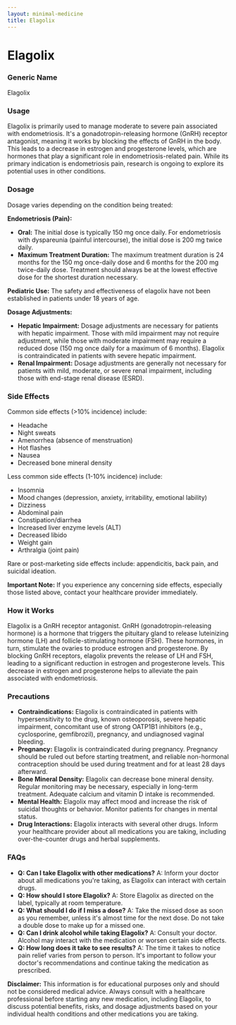 ```yaml
---
layout: minimal-medicine
title: Elagolix
---
```


# Elagolix
### Generic Name
Elagolix

### Usage
Elagolix is primarily used to manage moderate to severe pain associated with endometriosis.  It's a gonadotropin-releasing hormone (GnRH) receptor antagonist, meaning it works by blocking the effects of GnRH in the body.  This leads to a decrease in estrogen and progesterone levels, which are hormones that play a significant role in endometriosis-related pain. While its primary indication is endometriosis pain, research is ongoing to explore its potential uses in other conditions.

### Dosage
Dosage varies depending on the condition being treated:

**Endometriosis (Pain):**

* **Oral:** The initial dose is typically 150 mg once daily.  For endometriosis with dyspareunia (painful intercourse), the initial dose is 200 mg twice daily.  
* **Maximum Treatment Duration:**  The maximum treatment duration is 24 months for the 150 mg once-daily dose and 6 months for the 200 mg twice-daily dose.  Treatment should always be at the lowest effective dose for the shortest duration necessary.


**Pediatric Use:** The safety and effectiveness of elagolix have not been established in patients under 18 years of age.

**Dosage Adjustments:**

* **Hepatic Impairment:**  Dosage adjustments are necessary for patients with hepatic impairment.  Those with mild impairment may not require adjustment, while those with moderate impairment may require a reduced dose (150 mg once daily for a maximum of 6 months).  Elagolix is contraindicated in patients with severe hepatic impairment.
* **Renal Impairment:**  Dosage adjustments are generally not necessary for patients with mild, moderate, or severe renal impairment, including those with end-stage renal disease (ESRD).


### Side Effects
Common side effects (>10% incidence) include:

* Headache
* Night sweats
* Amenorrhea (absence of menstruation)
* Hot flashes
* Nausea
* Decreased bone mineral density


Less common side effects (1-10% incidence) include:

* Insomnia
* Mood changes (depression, anxiety, irritability, emotional lability)
* Dizziness
* Abdominal pain
* Constipation/diarrhea
* Increased liver enzyme levels (ALT)
* Decreased libido
* Weight gain
* Arthralgia (joint pain)

Rare or post-marketing side effects include:  appendicitis, back pain, and suicidal ideation.

**Important Note:** If you experience any concerning side effects, especially those listed above, contact your healthcare provider immediately.

### How it Works
Elagolix is a GnRH receptor antagonist.  GnRH (gonadotropin-releasing hormone) is a hormone that triggers the pituitary gland to release luteinizing hormone (LH) and follicle-stimulating hormone (FSH).  These hormones, in turn, stimulate the ovaries to produce estrogen and progesterone.  By blocking GnRH receptors, elagolix prevents the release of LH and FSH, leading to a significant reduction in estrogen and progesterone levels. This decrease in estrogen and progesterone helps to alleviate the pain associated with endometriosis.

### Precautions
* **Contraindications:** Elagolix is contraindicated in patients with hypersensitivity to the drug, known osteoporosis, severe hepatic impairment, concomitant use of strong OATP1B1 inhibitors (e.g., cyclosporine, gemfibrozil), pregnancy, and undiagnosed vaginal bleeding.
* **Pregnancy:**  Elagolix is contraindicated during pregnancy.  Pregnancy should be ruled out before starting treatment, and reliable non-hormonal contraception should be used during treatment and for at least 28 days afterward.
* **Bone Mineral Density:** Elagolix can decrease bone mineral density.  Regular monitoring may be necessary, especially in long-term treatment. Adequate calcium and vitamin D intake is recommended.
* **Mental Health:**  Elagolix may affect mood and increase the risk of suicidal thoughts or behavior.  Monitor patients for changes in mental status.
* **Drug Interactions:**  Elagolix interacts with several other drugs.  Inform your healthcare provider about all medications you are taking, including over-the-counter drugs and herbal supplements.


### FAQs

* **Q: Can I take Elagolix with other medications?** A:  Inform your doctor about all medications you're taking, as Elagolix can interact with certain drugs.
* **Q: How should I store Elagolix?** A: Store Elagolix as directed on the label, typically at room temperature.
* **Q: What should I do if I miss a dose?** A: Take the missed dose as soon as you remember, unless it's almost time for the next dose. Do not take a double dose to make up for a missed one.
* **Q:  Can I drink alcohol while taking Elagolix?** A: Consult your doctor. Alcohol may interact with the medication or worsen certain side effects.
* **Q: How long does it take to see results?** A: The time it takes to notice pain relief varies from person to person.  It's important to follow your doctor's recommendations and continue taking the medication as prescribed.


**Disclaimer:** This information is for educational purposes only and should not be considered medical advice.  Always consult with a healthcare professional before starting any new medication, including Elagolix, to discuss potential benefits, risks, and dosage adjustments based on your individual health conditions and other medications you are taking.
